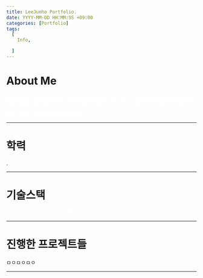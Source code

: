 ```yaml
---
title: LeeJunho Portfolio.
date: YYYY-MM-DD HH:MM:SS +09:00
categories: [Portfolio]  
tags:
  [
    Info,

  ]
---
```


# About Me
<span style = "color:white"> 
열정적이며 도전적인 프로그래머로 문제해결능력을 키우기 위해 알고리즘과 디자인 패턴을 
꾸준히 공부하고 있습니다. 커뮤니티에서 팀으로 프로젝트를 2개 정도 거치면서 
팀과의 소통도 준수하다고 생각합니다. 
</span>

---------------------------------------
# 학력
.

---------------------------------------
# 기술스택
<span style = "color:white"> 
C#, C++, Visual Studio, Git, Unity
</span>

---------------------------------------
# 진행한 프로젝트들
ㅁㅇㅁㅇㅁㅇ

---------------------------------------
